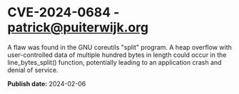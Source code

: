 # CVE-2024-0684 - patrick@puiterwijk.org

A flaw was found in the GNU coreutils "split" program. A heap overflow with user-controlled data of multiple hundred bytes in length could occur in the line_bytes_split() function, potentially leading to an application crash and denial of service.

**Publish date:** 2024-02-06
